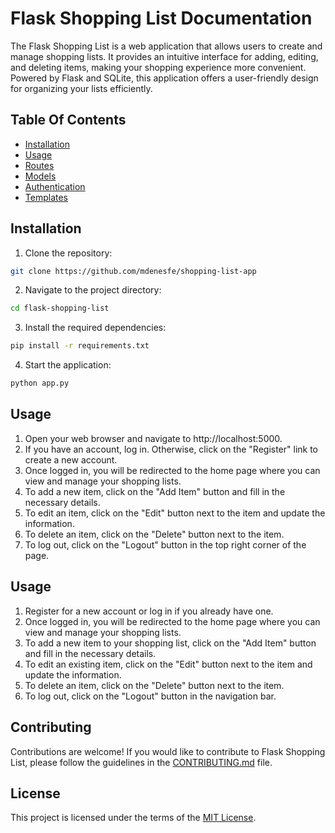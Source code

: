 
# Flask Shopping List Documentation

The Flask Shopping List is a web application that allows users to create and manage shopping lists. It provides an intuitive interface for adding, editing, and deleting items, making your shopping experience more convenient. Powered by Flask and SQLite, this application offers a user-friendly design for organizing your lists efficiently.


## Table Of Contents

 - [Installation](#Installation)
 - [Usage]()
 - [Routes]()
 - [Models]()
 - [Authentication]()
 - [Templates]()

## Installation

1. Clone the repository:
```bash
git clone https://github.com/mdenesfe/shopping-list-app
```
2. Navigate to the project directory: 
```bash
cd flask-shopping-list
```
3. Install the required dependencies: 
```bash
pip install -r requirements.txt
```
4. Start the application: 
```bash
python app.py
```

## Usage

1. Open your web browser and navigate to http://localhost:5000.
2. If you have an account, log in. Otherwise, click on the "Register" link to create a new account.
4. Once logged in, you will be redirected to the home page where you can view and manage your shopping lists.
3. To add a new item, click on the "Add Item" button and fill in the necessary details.
5. To edit an item, click on the "Edit" button next to the item and update the information.
6. To delete an item, click on the "Delete" button next to the item.
7. To log out, click on the "Logout" button in the top right corner of the page.

## Usage

1. Register for a new account or log in if you already have one.
2. Once logged in, you will be redirected to the home page where you can view and manage your shopping lists.
3. To add a new item to your shopping list, click on the "Add Item" button and fill in the necessary details.
4. To edit an existing item, click on the "Edit" button next to the item and update the information.
5. To delete an item, click on the "Delete" button next to the item.
6. To log out, click on the "Logout" button in the navigation bar.

## Contributing

Contributions are welcome! If you would like to contribute to Flask Shopping List, please follow the guidelines in the [CONTRIBUTING.md]() file.

## License

This project is licensed under the terms of the [MIT License](LICENSE).

